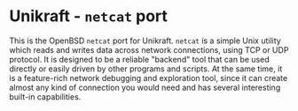 # Unikraft - `netcat` port

This is the OpenBSD `netcat` port for Unikraft.
`netcat` is a simple Unix utility which reads and writes data across network connections, using TCP or UDP protocol.
It is designed to be a reliable "backend" tool that can be used directly or easily driven by other programs and scripts.
At the same time, it is a feature-rich network debugging and exploration tool, since it can create almost any kind of connection you would need and has several interesting built-in capabilities.
